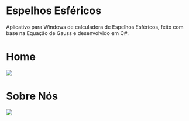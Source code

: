 # Espelhos Esféricos
Aplicativo para Windows de calculadora de Espelhos Esféricos, feito com base na Equação de Gauss e desenvolvido em C#.

# Home
<img src='https://user-images.githubusercontent.com/59261158/139574793-ad119e79-d4f4-4cb1-a81b-464c1a10c1db.png'><br> 

# Sobre Nós
<img src='https://user-images.githubusercontent.com/59261158/139574819-66eb70b7-1f9e-4a43-ae94-b03931064188.png'><br>
